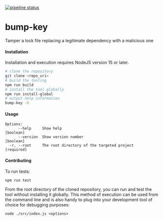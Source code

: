 [![pipeline status](https://gitlab.com/gitlab-red-team/attack-tools/bump-key/badges/master/pipeline.svg)](https://gitlab.com/gitlab-red-team/attack-tools/bump-key/-/commits/master)

# bump-key

Tamper a lock file replacing a legitimate dependency with a malicious one

#### Installation

Installation and execution requires NodeJS version 15 or later.

```bash
# clone the repository
git clone <repo_uri>
# build the tooling
npm run build
# install the tool globally
npm run install-global
# output help information
bump-key -h
```

#### Usage

```
Options:
      --help     Show help                                             [boolean]
      --version  Show version number                                   [boolean]
  -r, --root     The root directory of the targeted project           [required]
```

#### Contributing

To run tests:

```bash
npm run test
```

From the root directory of the cloned repository, you can run and test the tool without installing it globally.  This method of execution can be used from the command line and is also handy to plug into your development tool of choice for debugging purposes:

```
node ./src/index.js <options>
```

